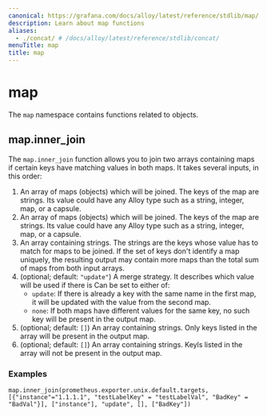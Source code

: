 ```yaml
---
canonical: https://grafana.com/docs/alloy/latest/reference/stdlib/map/
description: Learn about map functions
aliases:
  - ./concat/ # /docs/alloy/latest/reference/stdlib/concat/
menuTitle: map
title: map
---
```


# map

The `map` namespace contains functions related to objects.

## map.inner_join

The `map.inner_join` function allows you to join two arrays containing maps if certain keys have matching values in both maps.
It takes several inputs, in this order:

1. An array of maps (objects) which will be joined. The keys of the map are strings. 
   Its value could have any Alloy type such as a string, integer, map, or a capsule.
2. An array of maps (objects) which will be joined. The keys of the map are strings. 
   Its value could have any Alloy type such as a string, integer, map, or a capsule.
3. An array containing strings. The strings are the keys whose value has to match for maps to be joined.
   If the set of keys don't identify a map uniquely, the resulting output may contain more maps than the total sum of maps from both input arrays.
4. (optional; default: `"update"`) A merge strategy. It describes which value will be used if there is Can be set to either of:
   * `update`: If there is already a key with the same name in the first map, it will be updated with the value from the second map.
   * `none`: If both maps have different values for the same key, no such key will be present in the output map.
5. (optional; default: `[]`) An array containing strings. Only keys listed in the array will be present in the output map.
6. (optional; default: `[]`) An array containing strings. Keyls listed in the array will not be present in the output map.

### Examples

```alloy
map.inner_join(prometheus.exporter.unix.default.targets, [{"instance"="1.1.1.1", "testLabelKey" = "testLabelVal", "BadKey" = "BadVal"}], ["instance"], "update", [], ["BadKey"])
```